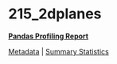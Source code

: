 # 215_2dplanes

[**Pandas Profiling Report**](../docs_sources/profile/215_2dplanes.html)

[Metadata](metadata.yaml) | [Summary Statistics](summary_stats.csv)

